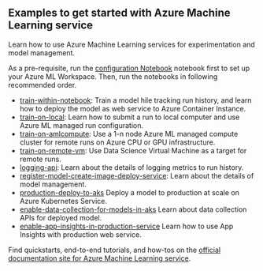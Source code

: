 ## Examples to get started with Azure Machine Learning service

Learn how to use Azure Machine Learning services for experimentation and model management.

As a pre-requisite, run the [configuration Notebook](../configuration.ipynb) notebook first to set up your Azure ML Workspace. Then, run the notebooks in following recommended order.

* [train-within-notebook](./training/train-within-notebook): Train a model hile tracking run history, and learn how to deploy the model as web service to Azure Container Instance.
* [train-on-local](./training/train-on-local): Learn how to submit a run to local computer and use Azure ML managed run configuration.
* [train-on-amlcompute](./training/train-on-amlcompute): Use a 1-n node Azure ML managed compute cluster for remote runs on Azure CPU or GPU infrastructure.
* [train-on-remote-vm](./training/train-on-remote-vm): Use Data Science Virtual Machine as a target for remote runs.
* [logging-api](./training/logging-api): Learn about the details of logging metrics to run history.
* [register-model-create-image-deploy-service](./deployment/register-model-create-image-deploy-service): Learn about the details of model management.
* [production-deploy-to-aks](./deployment/production-deploy-to-aks) Deploy a model to production at scale on Azure Kubernetes Service.
* [enable-data-collection-for-models-in-aks](./deployment/enable-data-collection-for-models-in-aks) Learn about data collection APIs for deployed model.
* [enable-app-insights-in-production-service](./deployment/enable-app-insights-in-production-service) Learn how to use App Insights with production web service.
 
Find quickstarts, end-to-end tutorials, and how-tos on the [official documentation site for Azure Machine Learning service](https://docs.microsoft.com/en-us/azure/machine-learning/service/).
